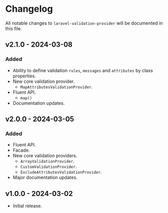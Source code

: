 # Changelog

All notable changes to `laravel-validation-provider` will be documented in this file.

## v2.1.0 - 2024-03-08
### Added
- Ability to define validation `rules`, `messages` and `attributes` by class properties.
- New core validation provider.
    - `MapAttributesValidationProvider`.
- Fluent API.
    - `map()`
- Documentation updates.

## v2.0.0 - 2024-03-05
### Added
- Fluent API.
- Facade.
- New core validation providers.
    - `ArrayValidationProvider`.
    - `CustomValidationProvider`.
    - `ExcludeAttributesValidationProvider`.
- Major documentation updates.

## v1.0.0 - 2024-03-02
- Initial release.
